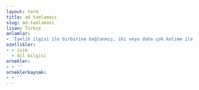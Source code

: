 ```yaml
---
layout: term
title: ad tamlaması
slug: ad-tamlamasi
lisan: Türkçe
anlamlar:
- 'İyelik ilgisi ile birbirine bağlanmış, iki veya daha çok kelime ile kurulmuş, belirtili veya belirtisiz biçimleri olan tamlama; isim tamlaması: bahçe kapısı, bahçenin duvarı, bahçe duvarının taşları vb'
ozellikler:
- - isim
  - dil bilgisi
ornekler:
- - ''
orneklerkaynak:
- - ''
---
```

